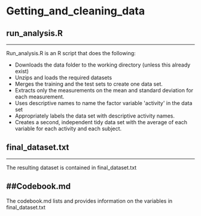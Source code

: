 # Getting_and_cleaning_data

## run_analysis.R
-------------------
Run_analysis.R is an R script that does the following:
* Downloads the data folder to the working directory (unless this already exist)
* Unzips and loads the required datasets
* Merges the training and the test sets to create one data set.
* Extracts only the measurements on the mean and standard deviation for each measurement.
* Uses descriptive names to name the factor variable 'activity' in the data set
* Appropriately labels the data set with descriptive activity names.
* Creates a second, independent tidy data set with the average of each variable for each activity and each subject.

## final_dataset.txt
---------------------
The resulting dataset is contained in final_dataset.txt

##Codebook.md
---------------
The codebook.md lists and provides information on the variables in final_dataset.txt
